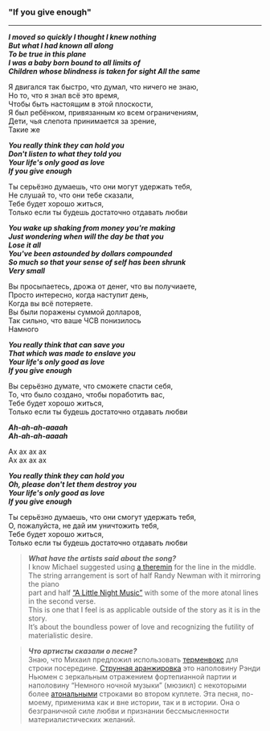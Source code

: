 ### **"If you give enough"**    
--------------------------------------

**_I moved so quickly I thought I knew nothing  
But what I had known all along  
To be true in this plane  
I was a baby born bound to all limits of  
Children whose blindness is taken for sight 
All the same_**  

Я двигался так быстро, что думал, что ничего не знаю,  
Но то, что я знал всё это время,  
Чтобы быть настоящим в этой плоскости,  
Я был ребёнком, привязанным ко всем ограничениям,  
Дети, чья слепота принимается за зрение,  
Такие же    

**_You really think they can hold you  
Don't listen to what they told you  
Your life's only good as love  
If you give enough_**  

Ты серьёзно думаешь, что они могут удержать тебя,  
Не слушай то, что они тебе сказали,  
Тебе будет хорошо житься,  
Только если ты будешь достаточно отдавать любви  

**_You wake up shaking from money you're making  
Just wondering when will the day be that you  
Lose it all  
You've been astounded by dollars compounded  
So much so that your sense of self has been shrunk  
Very small_**  

Вы просыпаетесь, дрожа от денег, что вы получиаете,  
Просто интересно, когда наступит день,  
Когда вы всё потеряете.  
Вы были поражены суммой долларов,  
Так сильно, что ваше ЧСВ понизилось  
Намного  

**_You really think that can save you  
That which was made to enslave you  
Your life's only good as love  
If you give enough_**  
    
Вы серьёзно думате, что сможете спасти себя,  
То, что было создано, чтобы поработить вас,  
Тебе будет хорошо житься,  
Только если ты будешь достаточно отдавать любви  
    
**_Ah-ah-ah-aaaah  
Ah-ah-ah-aaaah_**  

Ах ах ах ах  
Ах ах ах ах  

**_You really think they can hold you  
Oh, please don't let them destroy you  
Your life's only good as love  
If you give enough_**  

Ты серьёзно думаешь, что они смогут удержать тебя,  
О, пожалуйста, не дай им уничтожить тебя,  
Тебе будет хорошо житься,  
Только если ты будешь достаточно отдавать любви  

> **_What have the artists said about the song?_**  
  I know Michael suggested using [a theremin](https://en.wikipedia.org/wiki/Theremin) for the line in the middle.  
The string arrangement is sort of half Randy Newman with it mirroring the piano  
part and half [“A Little Night Music”](https://en.wikipedia.org/wiki/A_Little_Night_Music) with some of the more atonal lines in the second verse.  
This is one that I feel is as applicable outside of the story as it is in the story.  
It’s about the boundless power of love and recognizing the futility of materialistic desire.  

> **_Что артисты сказали о песне?_**  
  Знаю, что Михаил предложил использовать [терменвокс](https://ru.wikipedia.org/wiki/%D0%A2%D0%B5%D1%80%D0%BC%D0%B5%D0%BD%D0%B2%D0%BE%D0%BA%D1%81) для строки посередине. [Струнная аранжировка](https://ru.wikipedia.org/wiki/%D0%90%D1%80%D0%B0%D0%BD%D0%B6%D0%B8%D1%80%D0%BE%D0%B2%D0%BA%D0%B0) это наполовину Рэнди Ньюмен с зеркальным отражением фортепианной партии и наполовину  “Немного ночной музыки” (мюзикл) с некоторыми более [атональными](https://ru.wikipedia.org/wiki/%D0%90%D1%82%D0%BE%D0%BD%D0%B0%D0%BB%D1%8C%D0%BD%D0%BE%D1%81%D1%82%D1%8C) строками во втором куплете. Эта песня, по-моему, применима как и вне истории, так и в истории. Она о безграничной силе любви и признании бессмысленности материалистических желаний.
  
